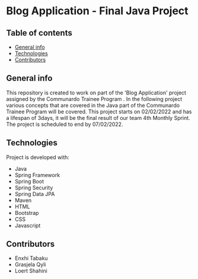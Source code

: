 Blog Application - Final Java Project
===============================

Table of contents
-----------------

-   [General info](#general-info)
-   [Technologies](#technologies)
-   [Contributors](#contributors)

General info
------------

This repository is created to work on part of the 'Blog Application' project
assigned by the Communardo Trainee Program . In the following project
various concepts that are covered in the Java part of the Communardo
Trainee Program will be covered. This project starts on 02/02/2022
and has a lifespan of 3days, it will be the final result of our team
4th Monthly Sprint. The project is scheduled to end by 07/02/2022.

Technologies
------------

Project is developed with:
* Java
* Spring Framework
* Spring Boot
* Spring Security
* Spring Data JPA
* Maven
* HTML
* Bootstrap
* CSS
* Javascript

Contributors
------------

-   Enxhi Tabaku
-   Grasjela Qyli
-   Loert Shahini
